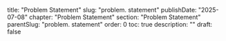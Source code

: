  title: "Problem Statement" slug: "problem. statement" publishDate: "2025-07-08"
chapter: "Problem Statement" section: "Problem Statement" parentSlug: "problem. statement" order: 0
toc: true description: "" draft: false